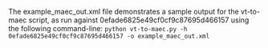 The example_maec_out.xml file demonstrates a sample output for the vt-to-maec script, as run against 0efade6825e49cf0cf9c87695d466157 using the following command-line:
`python vt-to-maec.py -h 0efade6825e49cf0cf9c87695d466157 -o example_maec_out.xml`
